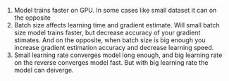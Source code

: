 1. Model trains faster on GPU. In some cases like small dataset it can on the opposite
2. Batch size affects learning time and gradient estimate. Will small batch size model trains faster, but decrease accuracy of your gradient stimates. And on the opposite, when batch size is big enough you increase gradient estimation accuracy and decrease learning speed.
3. Small learning rate converges model long enough, and big learning rate on the reverse converges model fast. But with big learning rate the model can deiverge.
